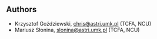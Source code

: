 Authors
-------

- Krzysztof Goździewski, chris@astri.umk.pl (TCFA, NCU)
- Mariusz Słonina, slonina@astri.umk.pl (TCFA, NCU)
